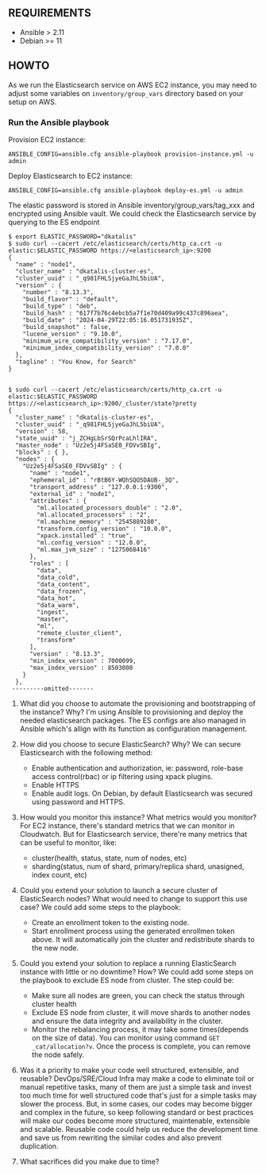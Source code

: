 ## REQUIREMENTS
- Ansible > 2.11
- Debian >= 11

## HOWTO

As we run the Elasticsearch service on AWS EC2 instance, you may need to adjust some variables on 
`inventory/group_vars` directory based on your setup on AWS. 

### Run the Ansible playbook
Provision EC2 instance:
```
ANSIBLE_CONFIG=ansible.cfg ansible-playbook provision-instance.yml -u admin
```

Deploy Elasticsearch to EC2 instance:
```
ANSIBLE_CONFIG=ansible.cfg ansible-playbook deploy-es.yml -u admin
```

The elastic password is stored in Ansible inventory/group_vars/tag_xxx and encrypted using Ansible vault.
We could check the Elasticsearch service by querying to the ES endpoint
```
$ export ELASTIC_PASSWORD="dkatalis"
$ sudo curl --cacert /etc/elasticsearch/certs/http_ca.crt -u elastic:$ELASTIC_PASSWORD https://<elasticsearch_ip>:9200 
{
  "name" : "node1",
  "cluster_name" : "dkatalis-cluster-es",
  "cluster_uuid" : "_q981FHLSjyeGaJhL5biUA",
  "version" : {
    "number" : "8.13.3",
    "build_flavor" : "default",
    "build_type" : "deb",
    "build_hash" : "617f7b76c4ebcb5a7f1e70d409a99c437c896aea",
    "build_date" : "2024-04-29T22:05:16.051731935Z",
    "build_snapshot" : false,
    "lucene_version" : "9.10.0",
    "minimum_wire_compatibility_version" : "7.17.0",
    "minimum_index_compatibility_version" : "7.0.0"
  },
  "tagline" : "You Know, for Search"
}


$ sudo curl --cacert /etc/elasticsearch/certs/http_ca.crt -u elastic:$ELASTIC_PASSWORD https://<elasticsearch_ip>:9200/_cluster/state?pretty
{
  "cluster_name" : "dkatalis-cluster-es",
  "cluster_uuid" : "_q981FHLSjyeGaJhL5biUA",
  "version" : 58,
  "state_uuid" : "j_ZCHgLbSrSQrPcaLhlIRA",
  "master_node" : "Uz2e5j4FSaSE0_FDVvSBIg",
  "blocks" : { },
  "nodes" : {
    "Uz2e5j4FSaSE0_FDVvSBIg" : {
      "name" : "node1",
      "ephemeral_id" : "rBtB6Y-WQhSQO5DAUB-_3Q",
      "transport_address" : "127.0.0.1:9300",
      "external_id" : "node1",
      "attributes" : {
        "ml.allocated_processors_double" : "2.0",
        "ml.allocated_processors" : "2",
        "ml.machine_memory" : "2545889280",
        "transform.config_version" : "10.0.0",
        "xpack.installed" : "true",
        "ml.config_version" : "12.0.0",
        "ml.max_jvm_size" : "1275068416"
      },
      "roles" : [
        "data",
        "data_cold",
        "data_content",
        "data_frozen",
        "data_hot",
        "data_warm",
        "ingest",
        "master",
        "ml",
        "remote_cluster_client",
        "transform"
      ],
      "version" : "8.13.3",
      "min_index_version" : 7000099,
      "max_index_version" : 8503000
    }
  },
 ---------omitted-------
```




1. What did you choose to automate the provisioning and bootstrapping of the instance? Why?
   I'm using Ansible to provisioning and deploy the needed elasticsearch packages. The ES configs
   are also managed in Ansible which's allign with its function as configuration management.

2. How did you choose to secure ElasticSearch? Why?
   We can secure Elasticsearch with the following method:
   - Enable authentication and authorization, ie: password, role-base access control(rbac) or 
     ip filtering using xpack plugins.
   - Enable HTTPS
   - Enable audit logs.
   On Debian, by default Elasticsearch was secured using password and HTTPS.

3. How would you monitor this instance? What metrics would you monitor?
   For EC2 instance, there's standard metrics that we can monitor in Cloudwatch. But for 
   Elasticsearch service, there're many metrics that can be useful to monitor, like:
   - cluster(health, status, state, num of nodes, etc)
   - sharding(status, num of shard, primary/replica shard, unasigned, index count, etc)

4. Could you extend your solution to launch a secure cluster of ElasticSearch nodes? What
   would need to change to support this use case? 
   We could add some steps to the playbook:
   - Create an enrollment token to the existing node.
   - Start enrollment process using the generated enrollmen token above. It will automatically join the cluster
     and redistribute shards to the new node.
   
5. Could you extend your solution to replace a running ElasticSearch instance with little or no downtime? How?
   We could add some steps on the playbook to exclude ES node from cluster. The step could be:
   - Make sure all nodes are green, you can check the status through cluster health
   - Exclude ES node from cluster, it will move shards to another nodes and ensure the data integrity
     and availability in the cluster.
   - Monitor the rebalancing process, it may take some times(depends on the size of data). You can monitor
     using command `GET _cat/allocation?v`. Once the process is complete, you can remove the node safely.

6. Was it a priority to make your code well structured, extensible, and reusable?
   DevOps/SRE/Cloud Infra may make a code to eliminate toil or manual repetitive tasks, many of them are
   just a simple task and invest too much time for well structured code that's just for a simple tasks
   may slower the process. 
   But, in some cases, our codes may become bigger and complex in the future, so keep following 
   standard or best practices will make our codes become more structured, maintenable, extensible
   and scalable. Reusable code could help us reduce the development time and save us from rewriting the 
   similar codes and also prevent duplication.
7. What sacrifices did you make due to time?

